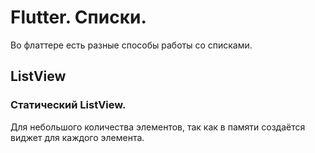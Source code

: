 # Flutter. Списки.

Во флаттере есть разные способы работы со списками.

## ListView

### Статический ListView.

Для небольшого количества элементов, так как в памяти создаётся виджет для каждого элемента.

